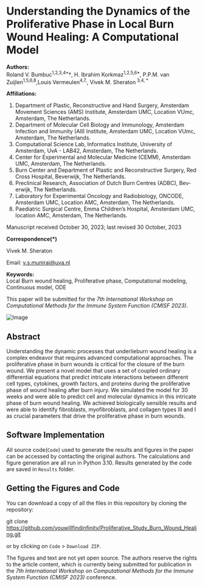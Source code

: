 # Understanding the Dynamics of the Proliferative Phase in Local Burn Wound Healing: A Computational Model

**Authors:**  
Roland V. Bumbuc<sup>1,2,3,4*</sup>†, H. Ibrahim Korkmaz<sup>1,2,5,6*</sup>, P.P.M. van Zuijlen<sup>1,5,6,8</sup>,Louis Vermeulen<sup>4,7,</sup>, Vivek M. Sheraton<sup> 3,4, *</sup>

**Affiliations:**
1. Department of Plastic, Reconstructive and Hand Surgery, Amsterdam Movement Sciences (AMS) Institute, Amsterdam UMC, Location VUmc,
Amsterdam, The Netherlands.
2. Department of Molecular Cell Biology and Immunology, Amsterdam Infection and Immunity (AII) Institute, Amsterdam UMC, Location VUmc,
Amsterdam, The Netherlands.
3. Computational Science Lab, Informatics Institute, University of Amsterdam, UvA - LAB42, Amsterdam, The Netherlands.
4. Center for Experimental and Molecular Medicine (CEMM), Amsterdam UMC, Amsterdam, The Netherlands.
5. Burn Center and Department of Plastic and Reconstructive Surgery, Red Cross Hospital, Beverwijk, The Netherlands.
6. Preclinical Research, Association of Dutch Burn Centres (ADBC), Bev- erwijk, The Netherlands.
7. Laboratory for Experimental Oncology and Radiobiology, ONCODE, Amsterdam UMC, Location AMC, Amsterdam, The Netherlands.
8. Paediatric Surgical Centre, Emma Children’s Hospital, Amsterdam UMC, location AMC, Amsterdam, The Netherlands.
   
Manuscript received October 30, 2023; last revised 30 October, 2023

**Correspondence(*)**

Vivek M. Sheraton

Email: v.s.muniraj@uva.nl

**Keywords:**  
Local Burn wound healing, Proliferative phase, Computational modeling, Continuous model, ODE

This paper will be submitted for the *7th International Workshop on Computational Methods for the Immune System Function (CMISF 2023)*.

![Image](https://github.com/youwillfindinfinity/Proliferative_Study_Burn_Wound_Healing/blob/a5ff554d89c1606846644c4b69ed6a89ecc0d779/Results/Figure3(e-h).png)

## Abstract

Understanding the dynamic processes that underlieburn wound healing is a complex endeavor that requires advanced computational approaches. The proliferative phase in burn wounds is critical for the closure of the burn wound. We present a novel model that uses a set of coupled ordinary differential equations that predict intricate interactions between different cell types, cytokines, growth factors, and proteins during the proliferative phase of wound healing after burn injury. We simulated the model for 30 weeks and were able to predict cell and molecular dynamics in this intricate phase of burn wound healing. We achieved biologically sensible results and were able to identify fibroblasts, myofibroblasts, and collagen types III and I as crucial parameters that drive the proliferative phase in burn wounds.

## Software Implementation

All source code(`Code`) used to generate the results and figures in the paper can be accessed by contacting the original authors. The calculations and figure generation are all run in Python 3.10. Results generated by the code are saved in `Results` folder.


## Getting the Figures and Code

You can download a copy of all the files in this repository by cloning the repository:

git clone https://github.com/youwillfindinfinity/Proliferative_Study_Burn_Wound_Healing.git

or by clicking on `Code` > `Download ZIP`.

The figures and text are not yet open source. The authors reserve the rights to the article content, which is currently being submitted for publication in the *7th International Workshop on Computational Methods for the Immune System Function (CMISF 2023)* conference.
